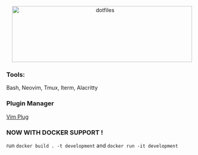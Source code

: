 <p align="center">
  <img src="https://dotfiles.github.io/images/dotfiles-logo.png" alt="dotfiles" width="474" height="148" />
</p><Paste>

### Tools:
Bash, Neovim, Tmux, Iterm, Alacritty

### Plugin Manager
[Vim Plug](https://github.com/junegunn/vim-plug)

### NOW WITH DOCKER SUPPORT !
run `docker build . -t development`
and
`docker run -it development`
